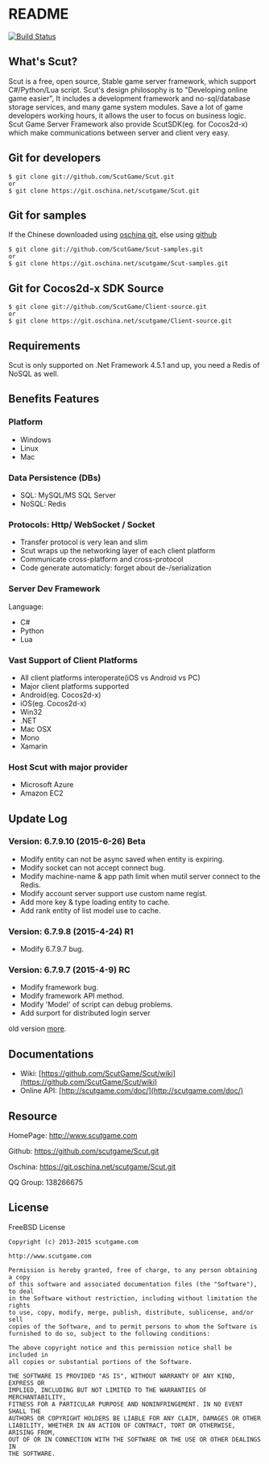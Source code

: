 # README

[![Build Status](http://scutgame.com/images/passing.png?branch=6.7.9.6)](http://scutgame.com/download/)


## What's Scut?

Scut is a free, open source, Stable game server framework, which support 
C#/Python/Lua script. Scut's design philosophy is to "Developing online game easier", 
It includes a development framework and no-sql/database storage services, 
and many game system modules. Save a lot of game developers working hours, 
it allows the user to focus on business logic. Scut Game Server Framework 
also provide ScutSDK(eg. for Cocos2d-x) which make communications between 
server and client very easy.


## Git for developers

    $ git clone git://github.com/ScutGame/Scut.git
    or
    $ git clone https://git.oschina.net/scutgame/Scut.git


## Git for samples

If the Chinese downloaded using [oschina git](https://git.oschina.net/scutgame/Scut-samples),
else using [github](https://github.com/ScutGame/Scut-samples)

    $ git clone git://github.com/ScutGame/Scut-samples.git
    or
    $ git clone https://git.oschina.net/scutgame/Scut-samples.git


## Git for Cocos2d-x SDK Source

    $ git clone git://github.com/ScutGame/Client-source.git
    or
    $ git clone https://git.oschina.net/scutgame/Client-source.git

## Requirements

Scut is only supported on .Net Framework 4.5.1 and up, you need a Redis of NoSQL as well.


## Benefits Features

### Platform

* Windows
* Linux
* Mac


### Data Persistence (DBs)

* SQL: MySQL/MS SQL Server
* NoSQL: Redis


### Protocols: Http/ WebSocket / Socket

* Transfer protocol is very lean and slim
* Scut wraps up the networking layer of each client platform
* Communicate cross-platform and cross-protocol
* Code generate automaticly: forget about de-/serialization


### Server Dev Framework
Language:

* C#
* Python
* Lua


### Vast Support of Client Platforms

* All client platforms interoperate(iOS vs Android vs PC)
* Major client platforms supported
* Android(eg. Cocos2d-x)
* iOS(eg. Cocos2d-x)
* Win32
* .NET
* Mac OSX
* Mono
* Xamarin


### Host Scut with major provider

* Microsoft Azure
* Amazon EC2


## Update Log

### Version: 6.7.9.10 (2015-6-26) Beta

* Modify entity can not be async saved when entity is expiring.
* Modify socket can not accept connect bug.
* Modify machine-name & app path limit when mutil server connect to the Redis.
* Modify account server support use custom name regist.
* Add more key & type loading entity to cache.
* Add rank entity of list model use to cache.


### Version: 6.7.9.8 (2015-4-24) R1

* Modify 6.7.9.7 bug.


### Version: 6.7.9.7 (2015-4-9) RC

* Modify framework bug.
* Modify framework API method.
* Modify 'Model' of script can debug problems.
* Add surport for distributed login server


old version [more](http://scutgame.com/log).

## Documentations

* Wiki: [https://github.com/ScutGame/Scut/wiki](https://github.com/ScutGame/Scut/wiki)
* Online API: [http://scutgame.com/doc/](http://scutgame.com/doc/)


## Resource

HomePage: http://www.scutgame.com

Github: https://github.com/scutgame/Scut.git

Oschina: https://git.oschina.net/scutgame/Scut.git

QQ Group: 138266675


## License

FreeBSD License
```
Copyright (c) 2013-2015 scutgame.com

http://www.scutgame.com

Permission is hereby granted, free of charge, to any person obtaining a copy
of this software and associated documentation files (the "Software"), to deal
in the Software without restriction, including without limitation the rights
to use, copy, modify, merge, publish, distribute, sublicense, and/or sell
copies of the Software, and to permit persons to whom the Software is
furnished to do so, subject to the following conditions:

The above copyright notice and this permission notice shall be included in
all copies or substantial portions of the Software.

THE SOFTWARE IS PROVIDED "AS IS", WITHOUT WARRANTY OF ANY KIND, EXPRESS OR
IMPLIED, INCLUDING BUT NOT LIMITED TO THE WARRANTIES OF MERCHANTABILITY,
FITNESS FOR A PARTICULAR PURPOSE AND NONINFRINGEMENT. IN NO EVENT SHALL THE
AUTHORS OR COPYRIGHT HOLDERS BE LIABLE FOR ANY CLAIM, DAMAGES OR OTHER
LIABILITY, WHETHER IN AN ACTION OF CONTRACT, TORT OR OTHERWISE, ARISING FROM,
OUT OF OR IN CONNECTION WITH THE SOFTWARE OR THE USE OR OTHER DEALINGS IN
THE SOFTWARE.
```